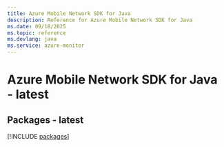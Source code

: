 ```yaml
---
title: Azure Mobile Network SDK for Java
description: Reference for Azure Mobile Network SDK for Java
ms.date: 09/18/2025
ms.topic: reference
ms.devlang: java
ms.service: azure-monitor
---
```

# Azure Mobile Network SDK for Java - latest
## Packages - latest
[!INCLUDE [packages](mobile-network-index.md)]